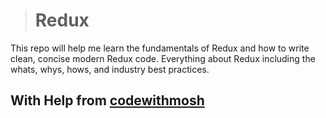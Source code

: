 > # Redux
 This repo will help me learn the fundamentals of Redux and how to write clean, concise modern Redux code.  Everything about Redux including the whats, whys, hows, and industry best practices.

## With Help from [codewithmosh](https://codewithmosh.com/)
